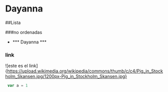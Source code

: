 # Dayanna


##Lista

###no ordenadas

* *** Dayanna *** 


### link
![este es el link]{https://upload.wikimedia.org/wikipedia/commons/thumb/c/c4/Pig_in_Stockholm_Skansen.jpg/1200px-Pig_in_Stockholm_Skansen.jpg}
```javascript
 var a = 1
 ```
